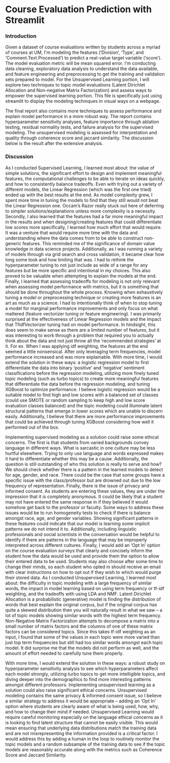 # Course Evaluation Prediction with Streamlit

### Introduction
Given a dataset of course evaluations written by students across a myriad of courses at UM, I'm modeling the features (‘Division’, ‘Type’, and ‘Comment.Text.Processed’) to predict a real-value target variable (‘score’). The model evaluation metric will be mean squared error. I'm conducting data cleaning, exploratory data analysis to understand the data available, and feature engineering and preprocessing to get the training and validation sets prepared to model. For the Unsupervised Learning portion, I will explore two techniques to topic model evaluations (Latent Dirichlet Allocation and Non-negative Matrix Factorization) and assess ways to empower the supervised learning portion. This file is specifically just using streamlit to display the modeling techniques in visual ways on a webpage. 

The final report also contains more techniques to assess performance and explain model performance in a more robust way. The report contains hyperparameter sensitivity analyses, feature importance through ablation testing, residual normality tests, and failure analysis for the supervised modeling. The unsupervised modeling is assessed for interpretation and quality through coherence score and jaccard similarity. The discussion below is the result after the extensive analysis.


### Discussion

As I conducted Supervised Learning, I learned most about: the value of simple solutions, the significant effort to design and implement meaningful features, the computational challenges to be able to iterate on ideas quickly, and how to consistently balance tradeoffs. Even with trying out a variety of different models, the Linear Regression (which was the first one tried) ended up with the best results at the end. As model complexity grew, I spent more time in tuning the models to find that they still would not beat the Linear Regression one. Occam’s Razor really stuck out here of deferring to simpler solutions/explanations unless more complexity is a necessity. Secondly, I also learned that the features had a far more meaningful impact in the results and when designing/creating features that could differentiate low scores more specifically, I learned how much effort that would require. It was a venture that would require more time with the data and understanding where the data comes from to be able to construct non-generic features. This reminded me of the significance of domain value knowledge in data science projects. Additionally, as I was running a variety of models through via grid search and cross validation, it became clear how long some took and how limiting that was. I had to rethink the hyperparameter tuning to not just include as wide of a range for any features but be more specific and intentional in my choices. This also proved to be valuable when attempting to explain the models at the end. Finally, I learned that assessing tradeoffs for modeling is not only relevant when assessing model performance with metrics, but it is something that should be done throughout the whole process. Knowing when exhaustively tuning a model or preprocessing technique or creating more features is an art as much as a science. I had to intentionally think of when to stop tuning a model for marginal performance improvements and only focus on what mattered (feature vectorizer tuning or feature engineering). I was primarily surprised at the effectiveness of Linear Regression models and the impact that TfidfVectorizer tuning had on model performance. In hindsight, this does seem to make sense as there are a limited number of features, but it was interesting to work through a problem that required you to actually think about the data and not just throw all the ‘recommended strategies’ at it. For ex. When I was applying idf weighting, the features at the end seemed a little nonsensical. After only leveraging term frequencies, model performance increased and was more explainable.
With more time, I would extend the solution in these ways: a logistic regression model to first differentiate the data into binary ‘positive’ and ‘negative’ sentiment classifications before the regression modeling, utilizing more finely tuned topic modeling (such as turbo topics) to create more meaningful features that differentiate the data before the regression modeling, and tuning XGBoost to optimize performance. I believe logistic regression would be a suitable model to find high and low scores with a balanced set of classes (could use SMOTE or random sampling to keep high and low score evaluation classes balanced) and the topic modeling could illuminate latent structural patterns that emerge in lower scores which are unable to discern easily. Additionally, I believe that there are more performance improvements that could be achieved through tuning XGBoost considering how well it performed out of the box.

Implementing supervised modeling as a solution could raise some ethical concerns. The first is that students from varied backgrounds convey language in different ways. What is sarcastic in one culture may be less hurtful elsewhere. Trying to only use language and words expressed makes it hard to differentiate whether this may be a cause. Additionally, the question is still outstanding of who this solution is really to serve and how? We should check whether there is a pattern in the learned models to detect for age, gender, and race. There could be the case that some groups have a specific issue with the class/professor but are drowned out due to the low frequency of representation. Finally, there is the issue of privacy and informed consent. As students are entering these values, they are under the impression that it is completely anonymous. It could be likely that a student may not have entered the same response in if they believed it would somehow get back to the professor or faculty. Some ways to address these issues would be to run homogeneity tests to check if there is balance amongst race, age, and gender variables. Showing significant patterns in these features could indicate that our model is learning some implicit patterns we do not intend it to. Additionally, including linguistic professionals and social scientists in the conversation would be helpful to identify if there are patterns in the language that may be improperly interpreted across different cultures. Finally, I would add an ‘Opt In’ option on the course evaluation surveys that clearly and concisely inform the student how the data would be used and provide them the option to allow their entered data to be used. Students may also choose after some time to change their minds, so each student who opted in should receive an email with clear instructions on how to opt out if they wish to which would purge their stored data.
As I conducted Unsupervised Learning, I learned most about: the difficulty in topic modeling with a large frequency of similar words, the impact in model learning based on using term frequency or tf-idf weighting, and the tradeoffs with using LDA and NMF. Latent Dirichlet Allocation is a probabilistic (generative) model is finding the distribution of words that best explain the original corpus, but if the original corpus has quite a skewed distribution then you will naturally result in what we saw – a lot of topic models showing similar words with the highest term frequency. Non-Negative Matrix Factorization attempts to decompose a matrix into a small number of matrix factors and the columns of one of these matrix factors can be considered topics. Since this takes tf-idf weighting as an input, I found that some of the values in each topic were more varied than just top term frequencies but still had too similar words amongst each topic model. It did surprise me that the models did not perform as well, and the amount of effort needed to carefully tune them properly.

With more time, I would extend the solution in these ways: a robust study on hyperparameter sensitivity analysis to see which hyperparameters affect each model strongly, utilizing turbo topics to get more intelligible topics, and diving deeper into the demographics to find more interesting patterns amongst different professors.
Implementing unsupervised learning as a solution could also raise significant ethical concerns. Unsupervised modeling contains the same privacy & informed consent issue, so I believe a similar strategy to address it would be appropriate – adding an ‘Opt In’ option where students are clearly aware of what is being used, how, why, and how to change their mind if needed. Unsupervised Learning would require careful monitoring especially on the language ethical concerns as it is looking to find latent structure that cannot be easily visible. This would mean ensuring that underlying data distributions match the training data and are not misrepresenting the information provided is a critical factor. I would address this by adding a human in the loop to routinely monitor the topic models and a random subsample of the training data to see if the topic models are reasonably accurate along with the metrics such as Coherence Score and Jaccard Similarity.
